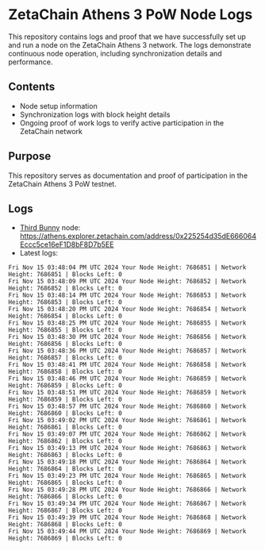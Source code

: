 # ZetaChain Athens 3 PoW Node Logs
This repository contains logs and proof that we have successfully set up and run a node on the ZetaChain Athens 3 network. The logs demonstrate continuous node operation, including synchronization details and performance.

## Contents
- Node setup information
- Synchronization logs with block height details
- Ongoing proof of work logs to verify active participation in the ZetaChain network

## Purpose
This repository serves as documentation and proof of participation in the ZetaChain Athens 3 PoW testnet.

## Logs

- [Third Bunny](https://thirdbunny.xyz/) node: https://athens.explorer.zetachain.com/address/0x225254d35dE666064Eccc5ce16eF1D8bF8D7b5EE
- Latest logs:
```
Fri Nov 15 03:48:04 PM UTC 2024 Your Node Height: 7686851 | Network Height: 7686851 | Blocks Left: 0
Fri Nov 15 03:48:09 PM UTC 2024 Your Node Height: 7686852 | Network Height: 7686852 | Blocks Left: 0
Fri Nov 15 03:48:14 PM UTC 2024 Your Node Height: 7686853 | Network Height: 7686853 | Blocks Left: 0
Fri Nov 15 03:48:20 PM UTC 2024 Your Node Height: 7686854 | Network Height: 7686854 | Blocks Left: 0
Fri Nov 15 03:48:25 PM UTC 2024 Your Node Height: 7686855 | Network Height: 7686855 | Blocks Left: 0
Fri Nov 15 03:48:30 PM UTC 2024 Your Node Height: 7686856 | Network Height: 7686856 | Blocks Left: 0
Fri Nov 15 03:48:36 PM UTC 2024 Your Node Height: 7686857 | Network Height: 7686857 | Blocks Left: 0
Fri Nov 15 03:48:41 PM UTC 2024 Your Node Height: 7686858 | Network Height: 7686858 | Blocks Left: 0
Fri Nov 15 03:48:46 PM UTC 2024 Your Node Height: 7686859 | Network Height: 7686859 | Blocks Left: 0
Fri Nov 15 03:48:51 PM UTC 2024 Your Node Height: 7686859 | Network Height: 7686859 | Blocks Left: 0
Fri Nov 15 03:48:57 PM UTC 2024 Your Node Height: 7686860 | Network Height: 7686860 | Blocks Left: 0
Fri Nov 15 03:49:02 PM UTC 2024 Your Node Height: 7686861 | Network Height: 7686861 | Blocks Left: 0
Fri Nov 15 03:49:07 PM UTC 2024 Your Node Height: 7686862 | Network Height: 7686862 | Blocks Left: 0
Fri Nov 15 03:49:13 PM UTC 2024 Your Node Height: 7686863 | Network Height: 7686863 | Blocks Left: 0
Fri Nov 15 03:49:18 PM UTC 2024 Your Node Height: 7686864 | Network Height: 7686864 | Blocks Left: 0
Fri Nov 15 03:49:23 PM UTC 2024 Your Node Height: 7686865 | Network Height: 7686865 | Blocks Left: 0
Fri Nov 15 03:49:28 PM UTC 2024 Your Node Height: 7686866 | Network Height: 7686866 | Blocks Left: 0
Fri Nov 15 03:49:34 PM UTC 2024 Your Node Height: 7686867 | Network Height: 7686867 | Blocks Left: 0
Fri Nov 15 03:49:39 PM UTC 2024 Your Node Height: 7686868 | Network Height: 7686868 | Blocks Left: 0
Fri Nov 15 03:49:44 PM UTC 2024 Your Node Height: 7686869 | Network Height: 7686869 | Blocks Left: 0
```
